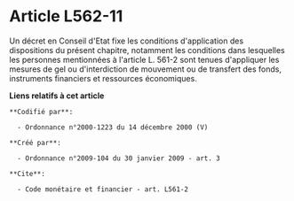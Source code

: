 # Article L562-11

Un décret en Conseil d'Etat fixe les conditions d'application des dispositions du présent chapitre, notamment les conditions
dans lesquelles les personnes mentionnées à l'article L. 561-2 sont tenues d'appliquer les mesures de gel ou d'interdiction
de mouvement ou de transfert des fonds, instruments financiers et ressources économiques.

**Liens relatifs à cet article**

	**Codifié par**:

	  - Ordonnance n°2000-1223 du 14 décembre 2000 (V)

	**Créé par**:

	  - Ordonnance n°2009-104 du 30 janvier 2009 - art. 3

	**Cite**:

	  - Code monétaire et financier - art. L561-2

